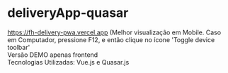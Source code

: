 # deliveryApp-quasar
https://fh-delivery-pwa.vercel.app (Melhor visualização em Mobile. Caso em Computador, pressione F12, e então clique no ícone 'Toggle device toolbar'  
Versão DEMO apenas frontend  
Tecnologias Utilizadas: Vue.js e Quasar.js

